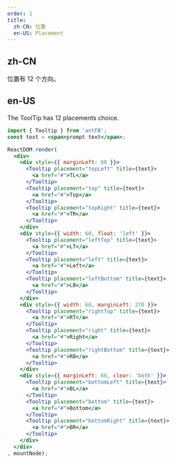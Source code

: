 ```yaml
---
order: 1
title: 
  zh-CN: 位置
  en-US: Placement
---
```


## zh-CN

位置有 12 个方向。

## en-US 

The ToolTip has 12 placements choice.

````jsx
import { Tooltip } from 'antFB';
const text = <span>prompt text</span>;

ReactDOM.render(
  <div>
    <div style={{ marginLeft: 60 }}>
      <Tooltip placement="topLeft" title={text}>
        <a href="#">TL</a>
      </Tooltip>
      <Tooltip placement="top" title={text}>
        <a href="#">Top</a>
      </Tooltip>
      <Tooltip placement="topRight" title={text}>
        <a href="#">TR</a>
      </Tooltip>
    </div>
    <div style={{ width: 60, float: 'left' }}>
      <Tooltip placement="leftTop" title={text}>
        <a href="#">LT</a>
      </Tooltip>
      <Tooltip placement="left" title={text}>
        <a href="#">Left</a>
      </Tooltip>
      <Tooltip placement="leftBottom" title={text}>
        <a href="#">LB</a>
      </Tooltip>
    </div>
    <div style={{ width: 60, marginLeft: 270 }}>
      <Tooltip placement="rightTop" title={text}>
        <a href="#">RT</a>
      </Tooltip>
      <Tooltip placement="right" title={text}>
        <a href="#">Right</a>
      </Tooltip>
      <Tooltip placement="rightBottom" title={text}>
        <a href="#">RB</a>
      </Tooltip>
    </div>
    <div style={{ marginLeft: 60, clear: 'both' }}>
      <Tooltip placement="bottomLeft" title={text}>
        <a href="#">BL</a>
      </Tooltip>
      <Tooltip placement="bottom" title={text}>
        <a href="#">Bottom</a>
      </Tooltip>
      <Tooltip placement="bottomRight" title={text}>
        <a href="#">BR</a>
      </Tooltip>
    </div>
  </div>
, mountNode);
````

<style>
#components-tooltip-demo-placement .code-box-demo a {
  display: inline-block;
  line-height: 32px;
  height: 32px;
  width: 60px;
  font-size: 14px;
  text-align: center;
  background: #f5f5f5;
  margin-right: 1em;
  margin-bottom: 1em;
  border-radius: 6px;
}
</style>
